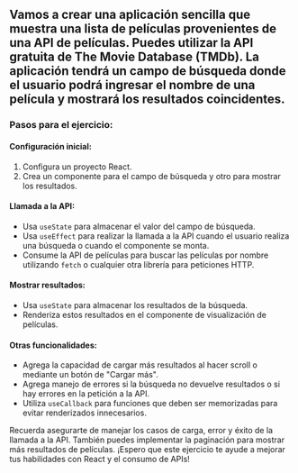 ## Vamos a crear una aplicación sencilla que muestra una lista de películas provenientes de una API de películas. Puedes utilizar la API gratuita de The Movie Database (TMDb). La aplicación tendrá un campo de búsqueda donde el usuario podrá ingresar el nombre de una película y mostrará los resultados coincidentes.

### Pasos para el ejercicio:

#### Configuración inicial:

1. Configura un proyecto React.
2. Crea un componente para el campo de búsqueda y otro para mostrar los resultados.

#### Llamada a la API:

- Usa `useState` para almacenar el valor del campo de búsqueda.
- Usa `useEffect` para realizar la llamada a la API cuando el usuario realiza una búsqueda o cuando el componente se monta.
- Consume la API de películas para buscar las películas por nombre utilizando `fetch` o cualquier otra librería para peticiones HTTP.

#### Mostrar resultados:

- Usa `useState` para almacenar los resultados de la búsqueda.
- Renderiza estos resultados en el componente de visualización de películas.

#### Otras funcionalidades:

- Agrega la capacidad de cargar más resultados al hacer scroll o mediante un botón de "Cargar más".
- Agrega manejo de errores si la búsqueda no devuelve resultados o si hay errores en la petición a la API.
- Utiliza `useCallback` para funciones que deben ser memorizadas para evitar renderizados innecesarios.

Recuerda asegurarte de manejar los casos de carga, error y éxito de la llamada a la API. También puedes implementar la paginación para mostrar más resultados de películas. ¡Espero que este ejercicio te ayude a mejorar tus habilidades con React y el consumo de APIs!
